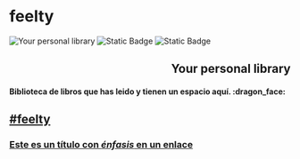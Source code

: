 # feelty

![Your personal library](https://github.com/user-attachments/assets/830b9e77-1c81-49af-8bae-6f0157051e59)
![Static Badge](https://img.shields.io/badge/Version-0.0.0-purple?style=for-the-badge)
![Static Badge](https://img.shields.io/badge/State-Building-orange?style=for-the-badge)
<h2 align="right">Your personal library</h2>
<h4>Biblioteca de libros que has leido y tienen un espacio aquí. :dragon_face:</h4>

## [#feelty](https://github.com/TECNIMUX-DEV/feelty)

### <a href="https://www.ejemplo.com" target="_blank">Este es un título con <em>énfasis</em> en un enlace</a>





